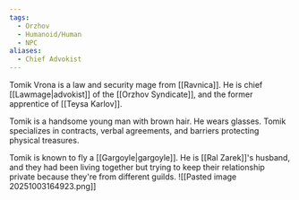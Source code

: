 ```yaml
---
tags:
  - Orzhov
  - Humanoid/Human
  - NPC
aliases:
  - Chief Advokist
---
```

Tomik Vrona is a law and security mage from [[Ravnica]]. He is chief [[Lawmage|advokist]] of the [[Orzhov Syndicate]], and the former apprentice of [[Teysa Karlov]].

Tomik is a handsome young man with brown hair. He wears glasses. Tomik specializes in contracts, verbal agreements, and barriers protecting physical treasures.

Tomik is known to fly a [[Gargoyle|gargoyle]]. He is [[Ral Zarek]]'s husband, and they had been living together but trying to keep their relationship private because they're from different guilds.
![[Pasted image 20251003164923.png]]